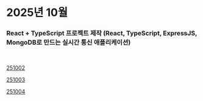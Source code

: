 # 2025년 10월

### React + TypeScript 프로젝트 제작 (React, TypeScript, ExpressJS, MongoDB로 만드는 실시간 통신 애플리케이션)

<br />

[251002](/DateLink/2025-10/251002.md)

[251003](/DateLink/2025-10/251003.md)

[251004](/DateLink/2025-10/251004.md)

<!--


[251005](/DateLink/2025-10/251005.md)

[251007](/DateLink/2025-10/251007.md)

[251010](/DateLink/2025-10/251010.md)

[251010](/DateLink/2025-10/251010.md)

[251011](/DateLink/2025-10/251011.md)

[251012](/DateLink/2025-10/251012.md)

[251014](/DateLink/2025-10/251014.md)

[251015](/DateLink/2025-10/251015.md)

[251016](/DateLink/2025-10/251016.md)

[251018](/DateLink/2025-10/251018.md)

[251019](/DateLink/2025-10/251019.md)

[251021](/DateLink/2025-10/251021.md)

[251022](/DateLink/2025-10/251022.md)

[251023](/DateLink/2025-10/251023.md)

[251024](/DateLink/2025-10/251024.md)

[251025](/DateLink/2025-10/251025.md)

[251026](/DateLink/2025-10/251026.md)

[251028](/DateLink/2025-10/251028.md)

[251029](/DateLink/2025-10/251029.md)

[251030](/DateLink/2025-10/251030.md) -->
